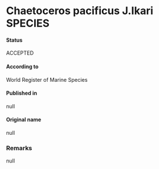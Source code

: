 Chaetoceros pacificus J.Ikari SPECIES
=======

#### Status
ACCEPTED

#### According to
World Register of Marine Species

#### Published in
null

#### Original name
null

### Remarks
null